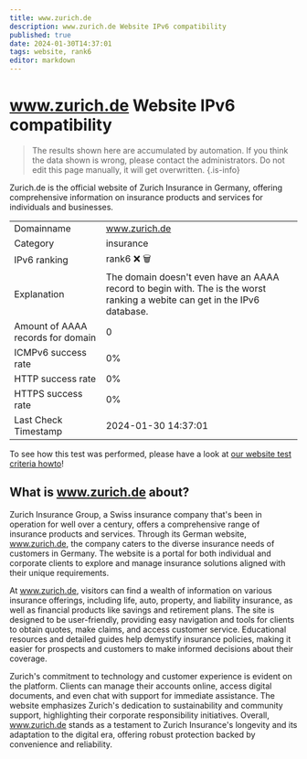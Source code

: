 ```yaml
---
title: www.zurich.de
description: www.zurich.de Website IPv6 compatibility
published: true
date: 2024-01-30T14:37:01
tags: website, rank6
editor: markdown
---
```


# www.zurich.de Website IPv6 compatibility

> The results shown here are accumulated by automation. If you think the data shown is wrong, please contact the administrators. 
> Do not edit this page manually, it will get overwritten.
{.is-info}

Zurich.de is the official website of Zurich Insurance in Germany, offering comprehensive information on insurance products and services for individuals and businesses.


|   |   |
| - | - |
| Domainname | www.zurich.de
| Category | insurance |
| IPv6 ranking | rank6 :x: :wastebasket: |
| Explanation | The domain doesn't even have an AAAA record to begin with. The is the worst ranking a webite can get in the IPv6 database. |
| Amount of AAAA records for domain | 0 |
| ICMPv6 success rate | 0%|
| HTTP success rate | 0% |
| HTTPS success rate | 0% |
| Last Check Timestamp | 2024-01-30 14:37:01 |

To see how this test was performed, please have a look at [our website test criteria howto](/howto/testcriteria/website)!


## What is www.zurich.de about?
Zurich Insurance Group, a Swiss insurance company that's been in operation for well over a century, offers a comprehensive range of insurance products and services. Through its German website, www.zurich.de, the company caters to the diverse insurance needs of customers in Germany. The website is a portal for both individual and corporate clients to explore and manage insurance solutions aligned with their unique requirements.

At www.zurich.de, visitors can find a wealth of information on various insurance offerings, including life, auto, property, and liability insurance, as well as financial products like savings and retirement plans. The site is designed to be user-friendly, providing easy navigation and tools for clients to obtain quotes, make claims, and access customer service. Educational resources and detailed guides help demystify insurance policies, making it easier for prospects and customers to make informed decisions about their coverage.

Zurich's commitment to technology and customer experience is evident on the platform. Clients can manage their accounts online, access digital documents, and even chat with support for immediate assistance. The website emphasizes Zurich's dedication to sustainability and community support, highlighting their corporate responsibility initiatives. Overall, www.zurich.de stands as a testament to Zurich Insurance's longevity and its adaptation to the digital era, offering robust protection backed by convenience and reliability.


